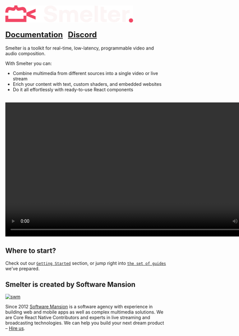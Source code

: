 <h1>
  <img src="assets/smelter-logo-transparent.svg" width=400 alt="Smelter" style="margin-bottom: 16px;">
  <div style="display: flex; justify-content: flex-start; align-items: center;margin-bottom: 16px;">
    <a href="https://smelter.dev/docs" style="font-size: 24px; margin-right: 8px;">Documentation</a> 
    <a href="https://discord.gg/Cxj3rzTTag" style="font-size: 24px; margin-left: 8px;">Discord</a>
  </div>
</h1>

Smelter is a toolkit for real-time, low-latency, programmable video and audio composition.

With Smelter you can:
- Combine multimedia from different sources into a single video or live stream
- Erich your content with text, custom shaders, and embedded websites
- Do it all effortlessly with ready-to-use React components

<div align="left" style="margin-top: 32px;">
  <video width="840" src="https://www.smelter.dev/videos/smelter-commercial.mp4"></video>
</div>


## Where to start?

Check out our [`Getting Started`](https://smelter.dev/docs) section, or jump right into [`the set of guides`](https://www.smelter.dev/ts-sdk/guides/quick-start/) we've prepared.

## Smelter is created by Software Mansion

[![swm](https://logo.swmansion.com/logo?color=white&variant=desktop&width=150&tag=smelter-github 'Software Mansion')](https://swmansion.com)

Since 2012 [Software Mansion](https://swmansion.com) is a software agency with experience in building web and mobile apps as well as complex multimedia solutions. We are Core React Native Contributors and experts in live streaming and broadcasting technologies. We can help you build your next dream product – [Hire us](https://swmansion.com/contact/projects?utm_source=smelter&utm_medium=readme).
